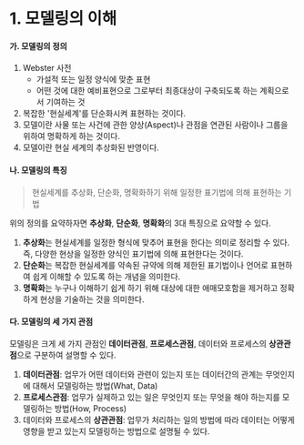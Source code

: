 # 1. 모델링의 이해

#### 가. 모델링의 정의

1. Webster 사전
   - 가설적 또는 일정 양식에 맞춘 표현
   - 어떤 것에 대한 예비표현으로 그로부터 최종대상이 구축되도록 하는 계획으로서 기여하는 것
2. 복잡한 '현실세계'를 단순화시켜 표현하는 것이다.
3. 모델이란 사물 또는 사건에 관한 양상(Aspect)나 관점을 연관된 사람이나 그룹을 위하여 명확하게 하는 것이다.
4. 모델이란 현실 세계의 추상화된 반영이다.

#### 나. 모델링의 특징

> 현실세계를 추상화, 단순화, 명확화하기 위해 일정한 표기법에 의해 표현하는 기법

위의 정의를 요약하자면 **추상화**, **단순화**, **명확화**의 3대 특징으로 요약할 수 있다.

1. **추상화**는 현실세계를 일정한 형식에 맞추어 표현을 한다는 의미로 정리할 수 있다. 즉, 다양한 현상을 일정한 양식인 표기법에 의해 표현한다는 것이다.
2. **단순화**는 복잡한 현실세계를 약속된 규약에 의해 제한된 표기법이나 언어로 표현하여 쉽게 이해할 수 있도록 하는 개념을 의미한다.
3. **명확화**는 누구나 이해하기 쉽게 하기 위해 대상에 대한 애매모호함을 제거하고 정확하게 현상을 기술하는 것을 의미한다.

#### 다. 모델링의 세 가지 관점

모델링은 크게 세 가지 관점인 **데이터관점**, **프로세스관점**, 데이터와 프로세스의 **상관관점**으로 구분하여 설명할 수 있다.

1. **데이터관점**: 업무가 어떤 데이터와 관련이 있는지 또는 데이터간의 관계는 무엇인지에 대해서 모델링하는 방법(What, Data)
2. **프로세스관점**: 업무가 실제하고 있는 일은 무엇인지 또는 무엇을 해야 하는지를 모델링하는 방법(How, Process)
3. 데이터와 프로세스의 **상관관점**: 업무가 처리하는 일의 방법에 따라 데이터는 어떻게 영향을 받고 있는지 모델링하는 방법으로 설명될 수 있다.





